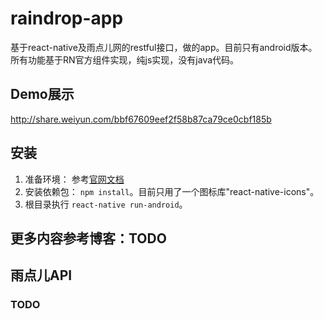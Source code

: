 # raindrop-app
基于react-native及雨点儿网的restful接口，做的app。目前只有android版本。所有功能基于RN官方组件实现，纯js实现，没有java代码。

## Demo展示
http://share.weiyun.com/bbf67609eef2f58b87ca79ce0cbf185b

## 安装
1. 准备环境： 参考[官网文档](https://facebook.github.io/react-native/docs/getting-started.html#content)
2. 安装依赖包： `npm install`。目前只用了一个图标库"react-native-icons"。
3. 根目录执行 `react-native run-android`。

## 更多内容参考博客：TODO

## 雨点儿API
### TODO
